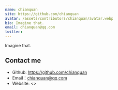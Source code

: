 ```yaml
---
name: chianquan
site: https://github.com/chianquan
avatar: /assets/contributors/chianquan/avatar.webp
bio: Imagine that.
email: chianquan@qq.com
twitter: 
---
```


Imagine that.

## Contact me

- Github: <https://github.com/chianquan>
- Email：<chianquan@qq.com>
- Website: <>
